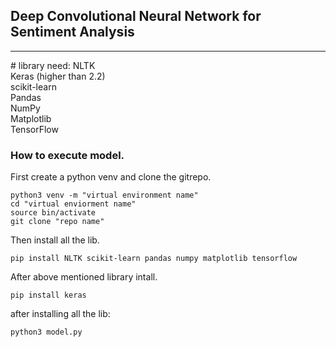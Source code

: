 ## Deep Convolutional Neural Network for Sentiment Analysis 
<hr>
# library need:
NLTK <br>
Keras (higher than 2.2)<br>
scikit-learn<br>
Pandas<br>
NumPy<br>
Matplotlib<br>
TensorFlow<br>

### How to execute model.<br>
First create a python venv and clone the gitrepo.<br>
```
python3 venv -m "virtual environment name"
cd "virtual enviorment name"
source bin/activate
git clone "repo name"

```
Then install all the lib.
```
pip install NLTK scikit-learn pandas numpy matplotlib tensorflow
```

After above mentioned library intall.
```
pip install keras

```
after installing all the lib:
```
python3 model.py

```
